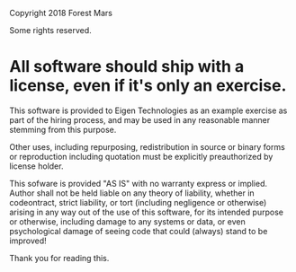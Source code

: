 Copyright 2018 Forest Mars

Some rights reserved.

# All software should ship with a license, even if it's only an exercise.

This software is provided to Eigen Technologies as an example exercise as part of the hiring process, and may be used in any reasonable manner stemming from this purpose.

Other uses, including repurposing, redistribution in source or binary forms or reproduction including quotation must be explicitly preauthorized by license holder.

This sofware is provided "AS IS" with no warranty express or implied. Author shall not be held liable on any theory of liability, whether in codeontract, strict liability, or tort (including negligence or otherwise) arising in any way out of the use of this software, for its intended purpose or otherwise, including damage to any systems or data, or even psychological damage of seeing code that could (always) stand to be improved! 

Thank you for reading this.
